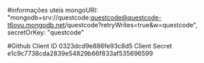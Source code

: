 #informações uteis 
  mongoURI: "mongodb+srv://questcode:questcode@questcode-t6ovu.mongodb.net/questcode?retryWrites=true&w=questcode",
    secretOrKey: "questcode"


#Github
Client ID 0323dcd9e886fe93c8d5
Client Secret e1c9c7738cda2839e54829b66f833af535696599
